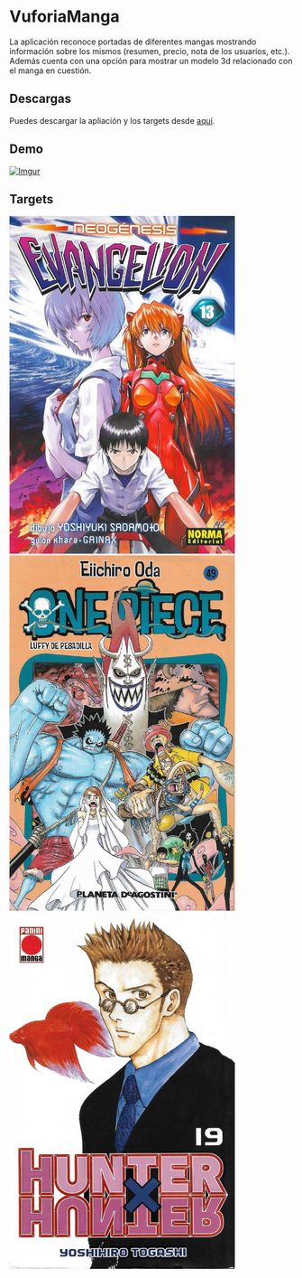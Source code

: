 # VuforiaManga
La aplicación reconoce portadas de diferentes mangas mostrando información sobre los mismos (resumen, precio, nota de los usuarios, etc.).
Además cuenta con una opción para mostrar un modelo 3d relacionado con el manga en cuestión.

## Descargas
Puedes descargar la apliación y los targets desde [aquí](https://github.com/dcancelas/VuforiaManga/releases).

## Demo
[![Imgur](https://i.imgur.com/SukgosZ.png)](https://www.youtube.com/watch?v=Tmyl-WZyu_w)

## Targets
<img src="Assets/Targets/eva13.jpg" width="400" height="598"/>
<img src="Assets/Targets/op49.jpg" width="400" height="629"/>
<img src="Assets/Targets/hxh19.jpg" width="400" height="631"/>

